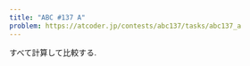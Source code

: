 ```yaml
---
title: "ABC #137 A"
problem: https://atcoder.jp/contests/abc137/tasks/abc137_a
---
```

すべて計算して比較する.

